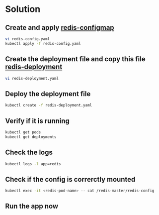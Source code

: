# Solution

## Create and apply [redis-configmap](./redis-config.yaml)

```bash
vi redis-config.yaml
kubectl apply -f redis-config.yaml
```

## Create the deployment file and copy this file [redis-deployment](./redis-deployment.yaml)

```bash
vi redis-deployment.yaml
```

## Deploy the deployment file

```bash
kubectl create -f redis-deployment.yaml
```

## Verify if it is running

```bash
kubectl get pods
kubectl get deployments
```

## Check the logs

```bash
kubectl logs -l app=redis
```

## Check if the config is correrctly mounted

```bash
kubectl exec -it <redis-pod-name> -- cat /redis-master/redis-config
```

## Run the app now
